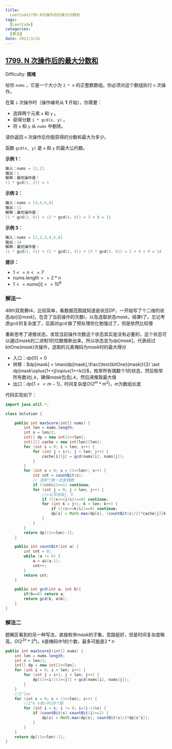 ```yaml
---
title: 
  LeetCode1799.N次操作后的最大分数和
tags: 
  [LeetCode]
categories:
  [算法]
date: 2021/3/24
---
```


## [1799\. N 次操作后的最大分数和](https://leetcode-cn.com/problems/maximize-score-after-n-operations/)

Difficulty: **困难**


给你 `nums` ，它是一个大小为 `2 * n` 的正整数数组。你必须对这个数组执行 `n` 次操作。

在第 `i` 次操作时（操作编号从 **1** 开始），你需要：

*   选择两个元素 `x` 和 `y` 。
*   获得分数 `i * gcd(x, y)` 。
*   将 `x` 和 `y` 从 `nums` 中删除。

请你返回 `n` 次操作后你能获得的分数和最大为多少。

函数 `gcd(x, y)` 是 `x` 和 `y` 的最大公约数。

**示例 1：**

```c
输入：nums = [1,2]
输出：1
解释：最优操作是：
(1 * gcd(1, 2)) = 1
```

**示例 2：**

```c
输入：nums = [3,4,6,8]
输出：11
解释：最优操作是：
(1 * gcd(3, 6)) + (2 * gcd(4, 8)) = 3 + 8 = 11
```

**示例 3：**

```c
输入：nums = [1,2,3,4,5,6]
输出：14
解释：最优操作是：
(1 * gcd(1, 5)) + (2 * gcd(2, 4)) + (3 * gcd(3, 6)) = 1 + 4 + 9 = 14
```

**提示：**

- $1 <= n <= 7$
- $\text{nums.length} == 2 \ast n$
- $1 <= nums[i] <= 10^6$

### 解法一
48th双周赛t4，比较简单，看数据范围就知道是状压DP，一开始写了个二维的状态$dp[i][mask]$，包含了当前操作的次数$i$，以及选取状态$mask$，结果t了。忘记考虑$\gcd$的复杂度了，后面对$\gcd$做了预处理优化勉强过了，但是依然比较慢

重新思考了递推状态，发现当前操作次数这个状态其实是没有必要的，这个状态可以通过$mask$的二进制$1$的位数推断出来，所以状态变为$dp[mask]$，代表经过$\text{bitOne}(mask)$次操作，选取的元素掩码为$mask$时的最大得分
- 入口：$dp[0] = 0$
- 转移：$dp[mask] = \max(dp[mask],\frac{\text{bitOne}(mask)}{2} \ast dp[mask\oplus(1<<j)\oplus(1<<k)])$，枚举所有偶数个$1$的状态，然后枚举所有数对$j,k$，确保$mask$包含$j,k$，然后递推取最大值
- 出口：$dp[1<<m-1]$，时间复杂度$O(2^m*m^2)$，$m$为数组长度

代码实现如下：
```java
import java.util.*;

class Solution {

    public int maxScore(int[] nums) {
        int len = nums.length;
        int n = len/2;
        int[] dp = new int[2<<len];
        int[][] cache = new int[len][len];
        for (int i = 0; i < len; i++) {
            for (int j = i+1; j < len; j++) {
                cache[i][j] = gcd(nums[i], nums[j]);
            }
        }
        for (int s = 0; s < (1<<len); s++) {
            int cnt = countBit(s);
            // 选取个数一定是偶数
            if ((cnt&1)==1) continue;
            for (int j = 0; j < len; j++) {
                //s必须选取j, k
                if (((s>>>j)&1)==0) continue;
                for (int k = j+1; k < len; k++) {
                    if (((s>>>k)&1)==0) continue;
                    dp[s] = Math.max(dp[s], (countBit(s)/2)*cache[j][k] + dp[s^(1<<j)^(1<<k)]);
                }
            }
        }
        return dp[(1<<len)-1];
    }

    public int countBit(int a) {
        int cnt = 0;
        while (a != 0) {
            a = a&(a-1);
            cnt++;
        }
        return cnt;
    }

    public int gcd(int a, int b){
        if(b==0) return a;
        return gcd(b, a%b);
    }
}
```

### 解法二
题解区看到的另一种写法，直接枚举$mask$的子集，思路挺好，但是时间复杂度略高，$O(2^{2n} \ast 2^k)$，$k$是掩码中$1$的个数，最多可能是$2*n$
```java
public int maxScore2(int[] nums) {
    int len = nums.length;
    int n = len/2;
    int[] dp = new int[2<<len];
    for (int i = 0; i < len; i++) {
        for (int j = i+1; j < len; j++) {
            dp[(1<<i)|(1<<j)] = gcd(nums[i], nums[j]);
        }
    }
    //2^len
    for (int s = 0; s < (1<<len); s++) {
        //2^k k是s中1的个数
        for (int i = s; i != 0; i=(i-1)&s) {
            if (countBit(s)-countBit(i)==2) {
                dp[s] = Math.max(dp[s], countBit(s)/2*dp[s^i]);
            }
        }
    }
    return dp[(1<<len)-1];
}
```